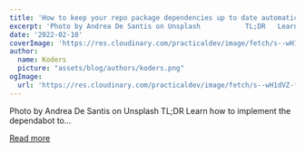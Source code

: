 ```yaml
---
title: 'How to keep your repo package dependencies up to date automatically'
excerpt: 'Photo by Andrea De Santis on Unsplash           TL;DR   Learn how to implement the dependabot to...'
date: '2022-02-10'
coverImage: 'https://res.cloudinary.com/practicaldev/image/fetch/s--wH1dVZ-f--/c_imagga_scale,f_auto,fl_progressive,h_420,q_auto,w_1000/https://dev-to-uploads.s3.amazonaws.com/uploads/articles/u7gdf59l93hleaenclhu.png'
author:
  name: Koders
  picture: "assets/blog/authors/koders.png"
ogImage:
  url: 'https://res.cloudinary.com/practicaldev/image/fetch/s--wH1dVZ-f--/c_imagga_scale,f_auto,fl_progressive,h_420,q_auto,w_1000/https://dev-to-uploads.s3.amazonaws.com/uploads/articles/u7gdf59l93hleaenclhu.png'
---
```


Photo by Andrea De Santis on Unsplash           TL;DR   Learn how to implement the dependabot to...

[Read more](https://dev.to/daniloab/using-github-actions-to-improve-your-developer-experience-29n7)
